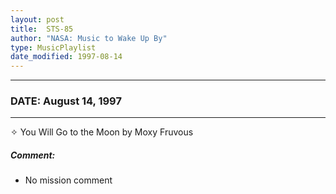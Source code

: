 ```yaml
---
layout: post
title:  STS-85
author: "NASA: Music to Wake Up By"
type: MusicPlaylist
date_modified: 1997-08-14
---
```


----
### DATE: August 14, 1997
----
✧ You Will Go to the Moon by Moxy Fruvous

##### Comment:
* No mission comment
